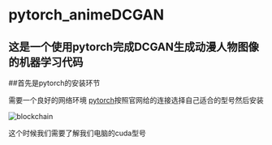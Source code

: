 # pytorch_animeDCGAN
这是一个使用pytorch完成DCGAN生成动漫人物图像的机器学习代码
---
##首先是pytorch的安装环节

需要一个良好的网络环境
[pytorch](https://pytorch.org/)按照官网给的连接选择自己适合的型号然后安装

![blockchain](https://github.com/inroly/pytorch_animeDCGAN/blob/master/page_png/pytorch_choose.png "pytorch")

这个时候我们需要了解我们电脑的cuda型号
